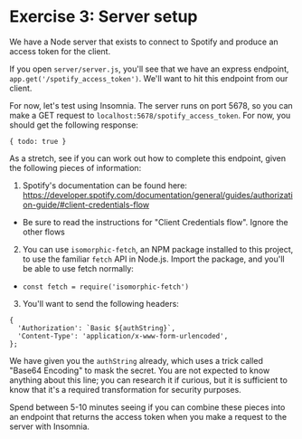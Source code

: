 # Exercise 3: Server setup

We have a Node server that exists to connect to Spotify and produce an access token for the client.

If you open `server/server.js`, you'll see that we have an express endpoint, `app.get('/spotify_access_token')`. We'll want to hit this endpoint from our client.

For now, let's test using Insomnia. The server runs on port 5678, so you can make a GET request to `localhost:5678/spotify_access_token`. For now, you should get the following response:

```
{ todo: true }
```

As a stretch, see if you can work out how to complete this endpoint, given the following pieces of information:

1. Spotify's documentation can be found here: https://developer.spotify.com/documentation/general/guides/authorization-guide/#client-credentials-flow

- Be sure to read the instructions for "Client Credentials flow". Ignore the other flows

2. You can use `isomorphic-fetch`, an NPM package installed to this project, to use the familiar `fetch` API in Node.js. Import the package, and you'll be able to use fetch normally:

- `const fetch = require('isomorphic-fetch')`

3. You'll want to send the following headers:

```
{
  'Authorization': `Basic ${authString}`,
  'Content-Type': 'application/x-www-form-urlencoded',
};
```

We have given you the `authString` already, which uses a trick called "Base64 Encoding" to mask the secret. You are not expected to know anything about this line; you can research it if curious, but it is sufficient to know that it's a required transformation for security purposes.

Spend between 5-10 minutes seeing if you can combine these pieces into an endpoint that returns the access token when you make a request to the server with Insomnia.

